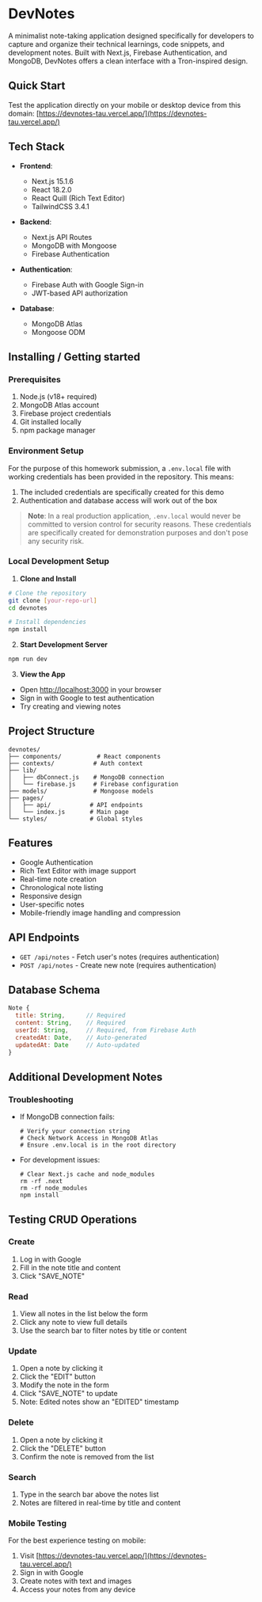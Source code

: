 # DevNotes

A minimalist note-taking application designed specifically for developers to capture and organize their technical learnings, code snippets, and development notes. Built with Next.js, Firebase Authentication, and MongoDB, DevNotes offers a clean interface with a Tron-inspired design.

## Quick Start
Test the application directly on your mobile or desktop device from this domain:
[https://devnotes-tau.vercel.app/](https://devnotes-tau.vercel.app/)

## Tech Stack

- **Frontend**: 
  - Next.js 15.1.6
  - React 18.2.0
  - React Quill (Rich Text Editor)
  - TailwindCSS 3.4.1

- **Backend**: 
  - Next.js API Routes
  - MongoDB with Mongoose
  - Firebase Authentication

- **Authentication**:
  - Firebase Auth with Google Sign-in
  - JWT-based API authorization

- **Database**:
  - MongoDB Atlas
  - Mongoose ODM

## Installing / Getting started

### Prerequisites
1. Node.js (v18+ required)
2. MongoDB Atlas account
3. Firebase project credentials
4. Git installed locally
5. npm package manager

### Environment Setup

For the purpose of this homework submission, a `.env.local` file with working credentials has been provided in the repository. This means:

1. The included credentials are specifically created for this demo
2. Authentication and database access will work out of the box

> **Note**: In a real production application, `.env.local` would never be committed to version control for security reasons. These credentials are specifically created for demonstration purposes and don't pose any security risk.

### Local Development Setup

1. **Clone and Install**
```bash
# Clone the repository
git clone [your-repo-url]
cd devnotes

# Install dependencies
npm install
```

2. **Start Development Server**
```bash
npm run dev
```

3. **View the App**
- Open [http://localhost:3000](http://localhost:3000) in your browser
- Sign in with Google to test authentication
- Try creating and viewing notes

## Project Structure
```
devnotes/
├── components/          # React components
├── contexts/           # Auth context
├── lib/               
│   ├── dbConnect.js    # MongoDB connection
│   └── firebase.js     # Firebase configuration
├── models/             # Mongoose models
├── pages/
│   ├── api/           # API endpoints
│   └── index.js       # Main page
└── styles/            # Global styles
```

## Features
- Google Authentication
- Rich Text Editor with image support
- Real-time note creation
- Chronological note listing
- Responsive design
- User-specific notes
- Mobile-friendly image handling and compression

## API Endpoints
- `GET /api/notes` - Fetch user's notes (requires authentication)
- `POST /api/notes` - Create new note (requires authentication)

## Database Schema
```javascript
Note {
  title: String,      // Required
  content: String,    // Required
  userId: String,     // Required, from Firebase Auth
  createdAt: Date,    // Auto-generated
  updatedAt: Date     // Auto-updated
}
```

## Additional Development Notes

### Troubleshooting
- If MongoDB connection fails:
  ```shell
  # Verify your connection string
  # Check Network Access in MongoDB Atlas
  # Ensure .env.local is in the root directory
  ```

- For development issues:
  ```shell
  # Clear Next.js cache and node_modules
  rm -rf .next
  rm -rf node_modules
  npm install
  ```

## Testing CRUD Operations

### Create
1. Log in with Google
2. Fill in the note title and content
3. Click "SAVE_NOTE"

### Read
1. View all notes in the list below the form
2. Click any note to view full details
3. Use the search bar to filter notes by title or content

### Update
1. Open a note by clicking it
2. Click the "EDIT" button
3. Modify the note in the form
4. Click "SAVE_NOTE" to update
5. Note: Edited notes show an "EDITED" timestamp

### Delete
1. Open a note by clicking it
2. Click the "DELETE" button
3. Confirm the note is removed from the list

### Search
1. Type in the search bar above the notes list
2. Notes are filtered in real-time by title and content

### Mobile Testing
For the best experience testing on mobile:
1. Visit [https://devnotes-tau.vercel.app/](https://devnotes-tau.vercel.app/)
2. Sign in with Google
3. Create notes with text and images
4. Access your notes from any device